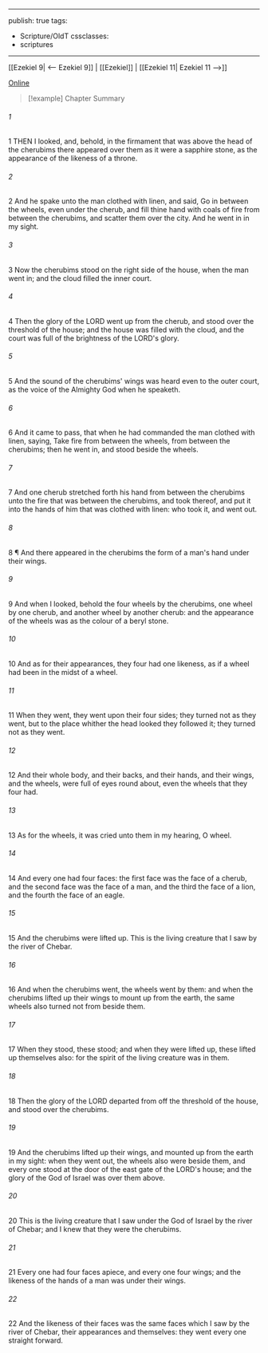 

---
publish: true
tags:
  - Scripture/OldT
cssclasses:
  - scriptures
---
[[Ezekiel 9| <-- Ezekiel 9]] | [[Ezekiel]] | [[Ezekiel 11| Ezekiel 11 -->]]

[Online](https://churchofjesuschrist.org/study/scriptures/ot/ezek/10?lang=eng)

>[!example] Chapter Summary
>
###### 1
1 THEN I looked, and, behold, in the firmament that was above the head of the cherubims there appeared over them as it were a sapphire stone, as the appearance of the likeness of a throne.
###### 2
2 And he spake unto the man clothed with linen, and said, Go in between the wheels, even under the cherub, and fill thine hand with coals of fire from between the cherubims, and scatter them over the city.  And he went in in my sight.
###### 3
3 Now the cherubims stood on the right side of the house, when the man went in; and the cloud filled the inner court.
###### 4
4 Then the glory of the LORD went up from the cherub, and stood over the threshold of the house; and the house was filled with the cloud, and the court was full of the brightness of the LORD's glory.
###### 5
5 And the sound of the cherubims' wings was heard even to the outer court, as the voice of the Almighty God when he speaketh.
###### 6
6 And it came to pass, that when he had commanded the man clothed with linen, saying, Take fire from between the wheels, from between the cherubims; then he went in, and stood beside the wheels.
###### 7
7 And one cherub stretched forth his hand from between the cherubims unto the fire that was between the cherubims, and took thereof, and put it into the hands of him that was clothed with linen: who took it, and went out.
###### 8
8 ¶ And there appeared in the cherubims the form of a man's hand under their wings.
###### 9
9 And when I looked, behold the four wheels by the cherubims, one wheel by one cherub, and another wheel by another cherub: and the appearance of the wheels was as the colour of a beryl stone.
###### 10
10 And as for their appearances, they four had one likeness, as if a wheel had been in the midst of a wheel.
###### 11
11 When they went, they went upon their four sides; they turned not as they went, but to the place whither the head looked they followed it; they turned not as they went.
###### 12
12 And their whole body, and their backs, and their hands, and their wings, and the wheels, were full of eyes round about, even the wheels that they four had.
###### 13
13 As for the wheels, it was cried unto them in my hearing, O wheel.
###### 14
14 And every one had four faces: the first face was the face of a cherub, and the second face was the face of a man, and the third the face of a lion, and the fourth the face of an eagle.
###### 15
15 And the cherubims were lifted up.  This is the living creature that I saw by the river of Chebar.
###### 16
16 And when the cherubims went, the wheels went by them: and when the cherubims lifted up their wings to mount up from the earth, the same wheels also turned not from beside them.
###### 17
17 When they stood, these stood; and when they were lifted up, these lifted up themselves also: for the spirit of the living creature was in them.
###### 18
18 Then the glory of the LORD departed from off the threshold of the house, and stood over the cherubims.
###### 19
19 And the cherubims lifted up their wings, and mounted up from the earth in my sight: when they went out, the wheels also were beside them, and every one stood at the door of the east gate of the LORD's house; and the glory of the God of Israel was over them above.
###### 20
20 This is the living creature that I saw under the God of Israel by the river of Chebar; and I knew that they were the cherubims.
###### 21
21 Every one had four faces apiece, and every one four wings; and the likeness of the hands of a man was under their wings.
###### 22
22 And the likeness of their faces was the same faces which I saw by the river of Chebar, their appearances and themselves: they went every one straight forward.



